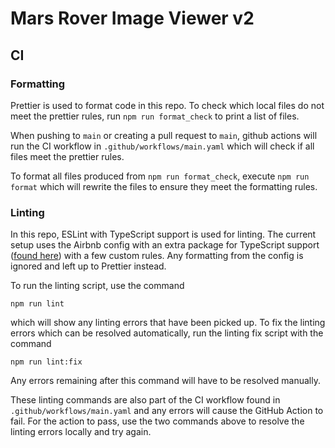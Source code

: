 # Mars Rover Image Viewer v2

## CI

### Formatting

Prettier is used to format code in this repo.
To check which local files do not meet the prettier rules, run `npm run format_check` to print a list of files.

When pushing to `main` or creating a pull request to `main`, github actions will run the CI workflow in `.github/workflows/main.yaml` which will check if all files meet the prettier rules.

To format all files produced from `npm run format_check`, execute `npm run format` which will rewrite the files to ensure they meet the formatting rules.

### Linting

In this repo, ESLint with TypeScript support is used for linting. The current setup uses the Airbnb config with an extra package for TypeScript support ([found here](https://www.npmjs.com/package/eslint-config-airbnb-typescript)) with a few custom rules. Any formatting from the config is ignored and left up to Prettier instead.

To run the linting script, use the command

```
npm run lint
```

which will show any linting errors that have been picked up. To fix the linting errors which can be resolved automatically, run the linting fix script with the command

```
npm run lint:fix
```

Any errors remaining after this command will have to be resolved manually.

These linting commands are also part of the CI workflow found in `.github/workflows/main.yaml` and any errors will cause the GitHub Action to fail. For the action to pass, use the two commands above to resolve the linting errors locally and try again.
